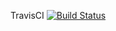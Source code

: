 TravisCI [![Build Status](https://travis-ci.org/ElvizLai/Blog.svg?branch=master)](https://travis-ci.org/ElvizLai/Blog)
